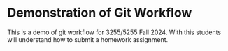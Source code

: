 # Demonstration of Git Workflow

This is a demo of git workflow for 3255/5255
Fall 2024. With this students will understand
how to submit a homework assignment.

